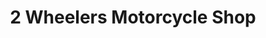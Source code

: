 ---
title: "2 Wheelers Motorcycle Shop"
url: /denver/2-wheelers-motorcycle-shop/
shop: motorcycle
---